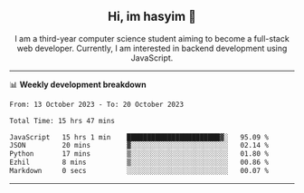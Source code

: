 <h2 align="center"> Hi, im hasyim 👋 </h2>

<p align="center"> I am a third-year computer science student aiming to become a full-stack web developer. Currently, I am interested in backend development using JavaScript. </p>

---

<!--
**hasyimashari/hasyimashari** is a ✨ _special_ ✨ repository because its `README.md` (this file) appears on your GitHub profile.

Here are some ideas to get you started:

- 🔭 I’m currently working on ...
- 🌱 I’m currently learning ...
- 👯 I’m looking to collaborate on ...
- 🤔 I’m looking for help with ...
- 💬 Ask me about ...
- 📫 How to reach me: ...
- 😄 Pronouns: ...
- ⚡ Fun fact: ...
-->

📊 **Weekly development breakdown**

<!--START_SECTION:waka-->

```txt
From: 13 October 2023 - To: 20 October 2023

Total Time: 15 hrs 47 mins

JavaScript   15 hrs 1 min    ███████████████████████▓░   95.09 %
JSON         20 mins         ▓░░░░░░░░░░░░░░░░░░░░░░░░   02.14 %
Python       17 mins         ▒░░░░░░░░░░░░░░░░░░░░░░░░   01.80 %
Ezhil        8 mins          ▒░░░░░░░░░░░░░░░░░░░░░░░░   00.86 %
Markdown     0 secs          ░░░░░░░░░░░░░░░░░░░░░░░░░   00.07 %
```

<!--END_SECTION:waka-->

---
